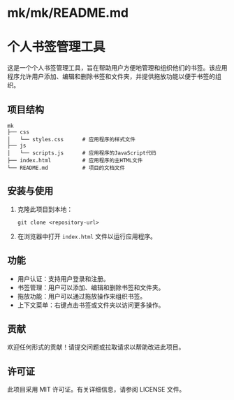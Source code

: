 # mk/mk/README.md

# 个人书签管理工具

这是一个个人书签管理工具，旨在帮助用户方便地管理和组织他们的书签。该应用程序允许用户添加、编辑和删除书签和文件夹，并提供拖放功能以便于书签的组织。

## 项目结构

```
mk
├── css
│   └── styles.css      # 应用程序的样式文件
├── js
│   └── scripts.js      # 应用程序的JavaScript代码
├── index.html          # 应用程序的主HTML文件
└── README.md           # 项目的文档文件
```

## 安装与使用

1. 克隆此项目到本地：
   ```
   git clone <repository-url>
   ```

2. 在浏览器中打开 `index.html` 文件以运行应用程序。

## 功能

- 用户认证：支持用户登录和注册。
- 书签管理：用户可以添加、编辑和删除书签和文件夹。
- 拖放功能：用户可以通过拖放操作来组织书签。
- 上下文菜单：右键点击书签或文件夹以访问更多操作。

## 贡献

欢迎任何形式的贡献！请提交问题或拉取请求以帮助改进此项目。

## 许可证

此项目采用 MIT 许可证。有关详细信息，请参阅 LICENSE 文件。